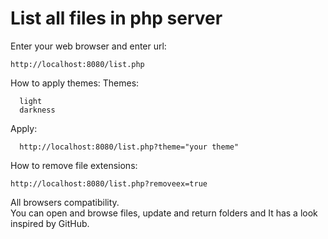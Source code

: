 # List all files in php server

Enter your web browser and enter url:

    http://localhost:8080/list.php

How to apply themes:
  Themes:

      light
      darkness

  Apply:

      http://localhost:8080/list.php?theme="your theme"

How to remove file extensions:

    http://localhost:8080/list.php?removeex=true

All browsers compatibility.  
You can open and browse files, update and return folders and
It has a look inspired by GitHub.
